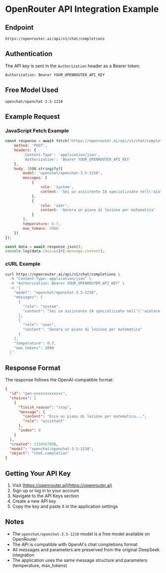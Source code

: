 # OpenRouter API Integration Example

## Endpoint
```
https://openrouter.ai/api/v1/chat/completions
```

## Authentication
The API key is sent in the `Authorization` header as a Bearer token:
```
Authorization: Bearer YOUR_OPENROUTER_API_KEY
```

## Free Model Used
```
openchat/openchat-3.5-1210
```

## Example Request

### JavaScript Fetch Example
```javascript
const response = await fetch('https://openrouter.ai/api/v1/chat/completions', {
    method: 'POST',
    headers: {
        'Content-Type': 'application/json',
        'Authorization': `Bearer YOUR_OPENROUTER_API_KEY`
    },
    body: JSON.stringify({
        model: 'openchat/openchat-3.5-1210',
        messages: [
            {
                role: 'system',
                content: 'Sei un assistente IA specializzato nell\'aiutare gli insegnanti con la pianificazione didattica, la creazione di materiali educativi e la gestione della classe. Rispondi sempre in italiano in modo chiaro e professionale.'
            },
            {
                role: 'user',
                content: 'Genera un piano di lezione per matematica'
            }
        ],
        temperature: 0.7,
        max_tokens: 2000
    })
});

const data = await response.json();
console.log(data.choices[0].message.content);
```

### cURL Example
```bash
curl https://openrouter.ai/api/v1/chat/completions \
  -H "Content-Type: application/json" \
  -H "Authorization: Bearer YOUR_OPENROUTER_API_KEY" \
  -d '{
    "model": "openchat/openchat-3.5-1210",
    "messages": [
      {
        "role": "system",
        "content": "Sei un assistente IA specializzato nell'\''aiutare gli insegnanti con la pianificazione didattica, la creazione di materiali educativi e la gestione della classe. Rispondi sempre in italiano in modo chiaro e professionale."
      },
      {
        "role": "user",
        "content": "Genera un piano di lezione per matematica"
      }
    ],
    "temperature": 0.7,
    "max_tokens": 2000
  }'
```

## Response Format
The response follows the OpenAI-compatible format:
```json
{
  "id": "gen-xxxxxxxxxxxxx",
  "choices": [
    {
      "finish_reason": "stop",
      "message": {
        "content": "Ecco un piano di lezione per matematica...",
        "role": "assistant"
      },
      "index": 0
    }
  ],
  "created": 1234567890,
  "model": "openchat/openchat-3.5-1210",
  "object": "chat.completion"
}
```

## Getting Your API Key

1. Visit [https://openrouter.ai](https://openrouter.ai)
2. Sign up or log in to your account
3. Navigate to the API Keys section
4. Create a new API key
5. Copy the key and paste it in the application settings

## Notes

- The `openchat/openchat-3.5-1210` model is a free model available on OpenRouter
- The API is compatible with OpenAI's chat completions format
- All messages and parameters are preserved from the original DeepSeek integration
- The application uses the same message structure and parameters (temperature, max_tokens)
